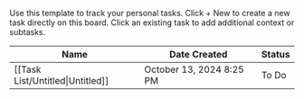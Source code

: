 Use this template to track your personal tasks.
Click + New to create a new task directly on this board.
Click an existing task to add additional context or subtasks.

|Name|Date Created|Status|
|---|---|---|
|[[Task List/Untitled\|Untitled]]|October 13, 2024 8:25 PM|To Do|